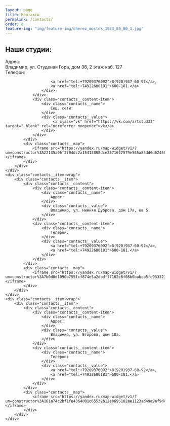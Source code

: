 ```yaml
---
layout: page
title: Контакты
permalink: /contacts/
order: 6
feature-img: "img/feature-img/cherez_mostok_1984_89_80_1.jpg"
---
```

<h2>Наши студии:</h2>
<div class="contacts">
	<div class="contacts__item-wrap contacts__item-wrap--main">
		<div class="contacts__item">
			<div class="contacts__content">
				<div class="contacts__content-item">
					<div class="contacts__name">
						Адрес:
					</div>
					<div class="contacts__value">
						Владимир, ул. Студеная Гора, дом 36, 2 этаж каб. 127
					</div>
				</div>
				<div class="contacts__content-item">
					<div class="contacts__name">
						Телефон:
					</div>
					<div class="contacts__value">
						
						<a href="tel:+79209376092">8(920)937-60-92</a>, 
						<a href="tel:+74922600181">600-181.</a>
					</div>
				</div>
				<div class="contacts__content-item">
					<div class="contacts__name">
						Соц. сети:
					</div>
					<div class="contacts__value">
						 <a class="vk" href="https://vk.com/artstud33" target="_blank" rel="noreferrer noopener">vk</a>
					</div>
				</div>
			</div>
			<div class="contacts__map">
				<iframe src="https://yandex.ru/map-widget/v1/?um=constructor%3A22135a06f2704dc2a15413808dce2571627579e565a83dd0d6245888e4f9522b&amp;lang=ru_RU&amp;scroll=true&amp;source=constructor"></iframe>
			</div>
		</div>
	</div>
	<div class="contacts__item-wrap">
		<div class="contacts__item">
			<div class="contacts__content">
				<div class="contacts__content-item">
					<div class="contacts__name">
						Адрес:
					</div>
					<div class="contacts__value">
						Владимир, ул. Нижняя Дуброва, дом 17а, кв 5.
					</div>
				</div>
				<div class="contacts__content-item">
					<div class="contacts__name">
						Телефон:
					</div>
					<div class="contacts__value">
						<a href="tel:+79209376092">8(920)937-60-92</a>, 
						<a href="tel:+74922600181">600-181.</a>
					</div>
				</div>
			</div>
			<div class="contacts__map">
				<iframe src="https://yandex.ru/map-widget/v1/?um=constructor%3A7b0d8d1090b755fcf874e5a2dbdff7162e8f08b0babcb5fc93332100ccaa5b75&amp;lang=ru_RU&amp;scroll=true&amp;source=constructor"></iframe>
			</div>
		</div>
	</div>
	<div class="contacts__item-wrap">
		<div class="contacts__item">
			<div class="contacts__content">
				<div class="contacts__content-item">
					<div class="contacts__name">
						Адрес:
					</div>
					<div class="contacts__value">
						Владимир, ул. Егорова, дом 10а.
					</div>
				</div>
				<div class="contacts__content-item">
					<div class="contacts__name">
						Телефон:
					</div>
					<div class="contacts__value">
						<a href="tel:+79209376092">8(920)937-60-92</a>, 
						<a href="tel:+74922600181">600-181.</a>
					</div>
				</div>
			</div>
			<div class="contacts__map">
				<iframe src="https://yandex.ru/map-widget/v1/?um=constructor%3A161a74c2bf1fe4364001c65532b12eb695102ae1123ad49e9af9d4a19aab3f92&amp;lang=ru_RU&amp;scroll=true&amp;source=constructor"></iframe>
			</div>
		</div>
	</div>
</div>

